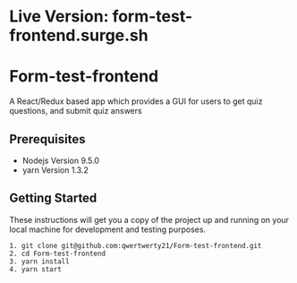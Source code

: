 # Live Version: form-test-frontend.surge.sh
# Form-test-frontend

A React/Redux based app which provides a GUI for users to get quiz questions, and submit quiz answers

## Prerequisites
* Nodejs Version 9.5.0
* yarn Version 1.3.2

## Getting Started

These instructions will get you a copy of the project up and running on your local machine for development and testing purposes. 

```
1. git clone git@github.com:qwertwerty21/Form-test-frontend.git
2. cd Form-test-frontend
3. yarn install 
4. yarn start
```
